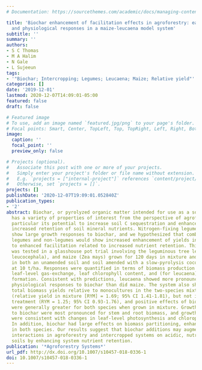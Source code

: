 ```yaml
---
# Documentation: https://sourcethemes.com/academic/docs/managing-content/

title: 'Biochar enhancement of facilitation effects in agroforestry: early growth
  and physiological responses in a maize-leucaena model system'
subtitle: ''
summary: ''
authors:
- S C Thomas
- M A Halim
- N Gale
- L Sujeeun
tags:
- '"Biochar; Intercropping; Legumes; Leucaena; Maize; Relative yield"'
categories: []
date: '2019-12-01'
lastmod: 2020-12-07T14:09:01-05:00
featured: false
draft: false

# Featured image
# To use, add an image named `featured.jpg/png` to your page's folder.
# Focal points: Smart, Center, TopLeft, Top, TopRight, Left, Right, BottomLeft, Bottom, BottomRight.
image:
  caption: ''
  focal_point: ''
  preview_only: false

# Projects (optional).
#   Associate this post with one or more of your projects.
#   Simply enter your project's folder or file name without extension.
#   E.g. `projects = ["internal-project"]` references `content/project/deep-learning/index.md`.
#   Otherwise, set `projects = []`.
projects: []
publishDate: '2020-12-07T19:09:01.052840Z'
publication_types:
- '2'
abstract: Biochar, or pyrolyzed organic matter intended for use as a soil amendment,
  has a variety of properties of interest from the perspective of agroforestry, in
  particular its potential to increase soil C sequestration and enhance yields by
  increased retention of soil mineral nutrients. Nitrogen-fixing legumes commonly
  show large growth responses to biochar, and we hypothesized that combinations of
  legumes and non-legumes would show increased enhancement of yields in mixture due
  to enhanced facilitation related to increased nutrient retention. This hypothesis
  was tested in a glasshouse pot trial involving the leguminous tree leucaena (Leucaena
  leucocephala), and maize (Zea mays) grown for 120 days in mixture and monoculture
  in both an unamended soil and soil amended with a slow-pyrolysis coconut husk biochar
  at 10 t/ha. Responses were quantified in terms of biomass production and partitioning,
  leaf-level gas-exchange, leaf chlorophyll content, and (for leucaena) root nodule
  formation. Consistent with predictions, leucaena showed more pronounced growth and
  physiological responses to biochar than did maize. The system also showed increased
  total biomass yields relative to monocultures in the two-species mixtures with biochar
  (relative yield in mixture [RYM] = 1.69; 95% CI 1.41-1.81), but not in the control
  treatment (RYM = 1.25; 95% CI 0.93-1.76), and positive effects of biochar on yield
  were generally greater for both species when grown in mixture. Growth responses
  to biochar were most pronounced for stem and root biomass, and growth responses
  were consistent with changes in leaf-level photosynthesis and chlorophyll content.
  In addition, biochar had large effects on biomass partitioning, enhancing stem allocation
  in both species. Our results suggest that biochar additions may augment facilitative
  interactions in agroforestry and intercropped systems on acidic, nutrient-deficient
  soils by enhancing system nutrient retention.
publication: '*Agroforestry Systems*'
url_pdf: http://dx.doi.org/10.1007/s10457-018-0336-1
doi: 10.1007/s10457-018-0336-1
---
```

